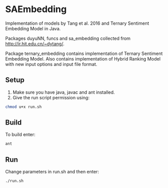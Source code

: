 # SAEmbedding
Implementation of models by Tang et al. 2016 and Ternary Sentiment Embedding Model in Java.

Packages duyuNN, funcs and sa_embedding collected from <http://ir.hit.edu.cn/~dytang/>.

Package ternary_embedding contains implementation of Ternary Sentiment Embedding Model. Also contains implementation of Hybrid Ranking Model with new input options and input file format.


## Setup
1. Make sure you have java, javac and ant installed.
2. Give the run script permission using:
```bash
chmod u+x run.sh
```

## Build
To build enter:
```bash
ant
```

## Run
Change parameters in run.sh and then enter:
```bash
./run.sh
```
